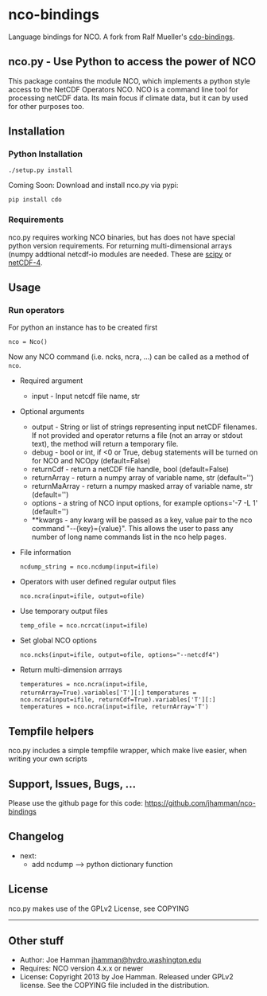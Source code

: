 nco-bindings
============

Language bindings for NCO.  A fork from Ralf Mueller's [cdo-bindings](https://github.com/Try2Code/cdo-bindings).

## nco.py - Use Python to access the power of NCO

This package contains the module NCO, which implements a python style access to
the NetCDF Operators NCO. NCO is a command line tool for processing
netCDF data. Its main focus if climate data, but it can by used for other
purposes too.

## Installation

### Python Installation

   `./setup.py install`

Coming Soon: Download and install nco.py via pypi:

  `pip install cdo`

### Requirements

nco.py requires working NCO binaries, but has does not have special python version requirements. For returning multi-dimensional arrays (numpy addtional netcdf-io modules are needed. These are [scipy](http://docs.scipy.org/doc/scipy/reference/generated/scipy.io.netcdf.netcdf_file.html) or [netCDF-4](https://code.google.com/p/netcdf4-python/).

## Usage

### Run operators

For python an instance has to be created first

   `nco = Nco()`

Now any NCO command (i.e. ncks, ncra, ...) can be called as a method of `nco`. 

* Required argument 
   - input - Input netcdf file name, str

* Optional arguments
   - output - String or list of strings representing input netCDF filenames.  If not provided and operator returns a file (not an array or stdout text), the method will return a temporary file.  
   - debug - bool or int, if <0 or True, debug statements will be turned on for NCO and NCOpy (default=False)
   - returnCdf - return a netCDF file handle, bool (default=False)
   - returnArray - return a numpy array of variable name, str (default='')
   - returnMaArray - return a numpy masked array of variable name, str (default='')
   - options - a string of NCO input options, for example options='-7 -L 1' (default='')
   - **kwargs - any kwarg will be passed as a key, value pair to the nco command "--{key}={value}".  This allows the user to pass any number of long name commands list in the nco help pages.  

* File information

    `ncdump_string = nco.ncdump(input=ifile)`

* Operators with user defined regular output files

    `nco.ncra(input=ifile, output=ofile)`

* Use temporary output files

    `temp_ofile = nco.ncrcat(input=ifile)`

* Set global NCO options

   `nco.ncks(input=ifile, output=ofile, options="--netcdf4")`

* Return multi-dimension arrrays

   `temperatures = nco.ncra(input=ifile, returnArray=True).variables['T'][:]`
   `temperatures = nco.ncra(input=ifile, returnCdf=True).variables['T'][:]`
   `temperatures = nco.ncra(input=ifile, returnArray='T')`

## Tempfile helpers

nco.py includes a simple tempfile wrapper, which make live easier, when writing your own scripts

## Support, Issues, Bugs, ...

Please use the github page for this code: https://github.com/jhamman/nco-bindings

## Changelog
* next:
   - add ncdump --> python dictionary function

## License

nco.py makes use of the GPLv2 License, see COPYING

---

## Other stuff

* Author: Joe Hamman <jhamman@hydro.washington.edu>
* Requires: NCO version 4.x.x or newer
* License:  Copyright 2013 by Joe Hamman.  Released under GPLv2 license.  See the COPYING file included in the distribution.
